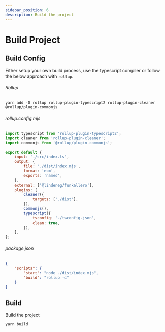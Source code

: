 ```yaml
---
sidebar_position: 6
description: Build the project
---
```


# Build Project

## Build Config

Either setup your own build process, use the typescript compiler or follow the below approach with `rollup`.

###### Rollup

`yarn add -D rollup rollup-plugin-typescript2 rollup-plugin-cleaner @rollup/plugin-commonjs`

###### rollup.config.mjs

```js
import typescript from 'rollup-plugin-typescript2';
import cleaner from 'rollup-plugin-cleaner';
import commonjs from '@rollup/plugin-commonjs';

export default {
    input: './src/index.ts',
    output: {
        file: './dist/index.mjs',
        format: 'esm',
        exports: 'named',
    },
    external: ['@lindeneg/funkallero'],
    plugins: [
        cleaner({
            targets: ['./dist'],
        }),
        commonjs(),
        typescript({
            tsconfig: './tsconfig.json',
            clean: true,
        }),
    ],
};
```

###### package.json

```json
{
    "scripts": {
        "start": "node ./dist/index.mjs",
        "build": "rollup -c"
    }
}
```

## Build

Build the project

`yarn build`
